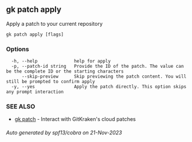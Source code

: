 ## gk patch apply

Apply a patch to your current repository

```
gk patch apply [flags]
```

### Options

```
  -h, --help              help for apply
  -p, --patch-id string   Provide the ID of the patch. The value can be the complete ID or the starting characters
      --skip-preview      Skip previewing the patch content. You will still be prompted to confirm apply
  -y, --yes               Apply the patch directly. This option skips any prompt interaction
```

### SEE ALSO

* [gk patch](gk_patch.md)	 - Interact with GitKraken's cloud patches

###### Auto generated by spf13/cobra on 21-Nov-2023
